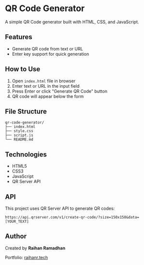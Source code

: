 # QR Code Generator

A simple QR Code generator built with HTML, CSS, and JavaScript.

## Features

- Generate QR code from text or URL
- Enter key support for quick generation

## How to Use

1. Open `index.html` file in browser
2. Enter text or URL in the input field
3. Press Enter or click "Generate QR Code" button
4. QR code will appear below the form

## File Structure

```
qr-code-generator/
├── index.html
├── style.css
├── script.js
└── README.md
```

## Technologies

- HTML5
- CSS3
- JavaScript
- QR Server API

## API

This project uses QR Server API to generate QR codes:
```
https://api.qrserver.com/v1/create-qr-code/?size=150x150&data=[YOUR_TEXT]
```

## Author

Created by **Raihan Ramadhan**

Portfolio: [raihanr.tech](https://raihanr.tech)